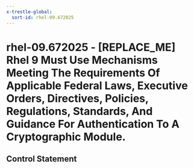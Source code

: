 ```yaml
---
x-trestle-global:
  sort-id: rhel-09.672025
---
```


# rhel-09.672025 - \[REPLACE_ME\] Rhel 9 Must Use Mechanisms Meeting The Requirements Of Applicable Federal Laws, Executive Orders, Directives, Policies, Regulations, Standards, And Guidance For Authentication To A Cryptographic Module.

## Control Statement
